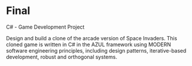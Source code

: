# Final
C# - Game Development Project

Design and build a clone of the arcade version of Space Invaders. 
This cloned game is written in C# in the AZUL framework using MODERN software engineering principles, including design patterns, iterative-based development, robust and orthogonal systems.
